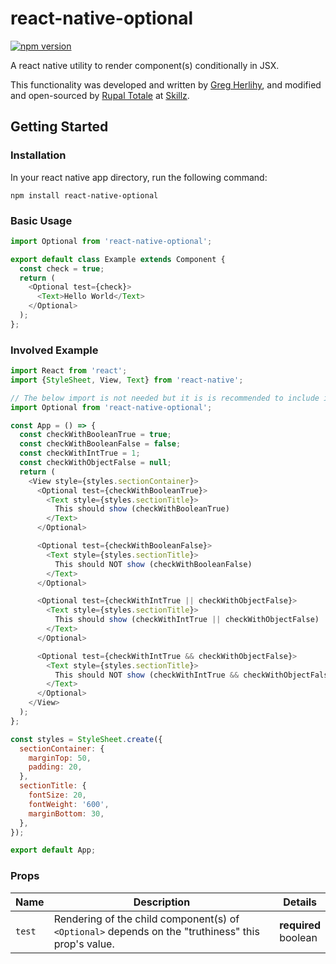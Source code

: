 # react-native-optional
[![npm version](https://badge.fury.io/js/react-native-picker-select.svg)](https://badge.fury.io/js/react-native-picker-select)

A react native utility to render component(s) conditionally in JSX.

This functionality was developed and written by [Greg Herlihy](https://github.com/greghe), and modified and open-sourced by [Rupal Totale](https://github.com/rupaltotale/) at [Skillz](https://www.skillz.com/). 

## Getting Started

### Installation

In your react native app directory, run the following command:

`npm install react-native-optional`

### Basic Usage

```js
import Optional from 'react-native-optional';

export default class Example extends Component {
  const check = true;
  return (
    <Optional test={check}>
      <Text>Hello World</Text>
    </Optional>
  );
};
```

### Involved Example

```js
import React from 'react';
import {StyleSheet, View, Text} from 'react-native';

// The below import is not needed but it is is recommended to include it
import Optional from 'react-native-optional';

const App = () => {
  const checkWithBooleanTrue = true;
  const checkWithBooleanFalse = false;
  const checkWithIntTrue = 1;
  const checkWithObjectFalse = null;
  return (
    <View style={styles.sectionContainer}>
      <Optional test={checkWithBooleanTrue}>
        <Text style={styles.sectionTitle}>
          This should show (checkWithBooleanTrue)
        </Text>
      </Optional>

      <Optional test={checkWithBooleanFalse}>
        <Text style={styles.sectionTitle}>
          This should NOT show (checkWithBooleanFalse)
        </Text>
      </Optional>

      <Optional test={checkWithIntTrue || checkWithObjectFalse}>
        <Text style={styles.sectionTitle}>
          This should show (checkWithIntTrue || checkWithObjectFalse)
        </Text>
      </Optional>

      <Optional test={checkWithIntTrue && checkWithObjectFalse}>
        <Text style={styles.sectionTitle}>
          This should NOT show (checkWithIntTrue && checkWithObjectFalse)
        </Text>
      </Optional>
    </View>
  );
};

const styles = StyleSheet.create({
  sectionContainer: {
    marginTop: 50,
    padding: 20,
  },
  sectionTitle: {
    fontSize: 20,
    fontWeight: '600',
    marginBottom: 30,
  },
});

export default App;
```
### Props

| Name                                            | Description                                                                                                                                                                                                                                                                                                                                                                                                                                                                                             | Details                  |
| ----------------------------------------------- | ------------------------------------------------------------------------------------------------------------------------------------------------------------------------------------------------------------------------------------------------------------------------------------------------------------------------------------------------------------------------------------------------------------------------------------------------------------------------------------------------------- | ------------------------ |
| `test`                                 | Rendering of the child component(s) of ```<Optional>``` depends on the "truthiness" this prop's value.                                                                                                                                                                                                                                                                                                                                                                                                                                                                   | **required**<br>boolean |
